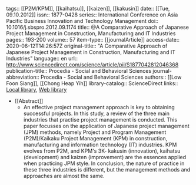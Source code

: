 tags:: [[P2M/KPM]], [[kaihatsu]], [[kaizen]], [[kakusin]]
date:: [[Tue, 09.10.2012]]
issn:: 1877-0428
series:: International Conference on Asia Pacific Business Innovation and Technology Management
doi:: 10.1016/j.sbspro.2012.09.1174
title:: @A Comparative Approach of Japanese Project Management in Construction, Manufacturing and IT Industries
pages:: 193-200
volume:: 57
item-type:: [[journalArticle]]
access-date:: 2020-06-12T14:26:57Z
original-title:: "A Comparative Approach of Japanese Project Management in Construction, Manufacturing and IT Industries"
language:: en
url:: http://www.sciencedirect.com/science/article/pii/S1877042812046368
publication-title:: Procedia - Social and Behavioral Sciences
journal-abbreviation:: Procedia - Social and Behavioral Sciences
authors:: [[Low Foon Siang]], [[Chong Heap Yih]]
library-catalog:: ScienceDirect
links:: [Local library](zotero://select/library/items/894952UH), [Web library](https://www.zotero.org/users/6520516/items/894952UH)

- [[Abstract]]
	- An effective project management approach is key to obtaining successful projects. In this study, a review of the three main industries that practise project management is conducted. This paper focusses on the application of Japanese project management (JPM) methods, namely Project and Program Management (P2M)/Kaikaku Project Management (KPM) in construction, manufacturing and information technology (IT) industries. KPM evolves from P2M, and KPM's 3K- kakusin (innovation), kaihatsu (development) and kaizen (improvement) are the essences applied when practicing JPM style. In conclusion, the nature of practice in these three industries is different, but the management methods and approaches are almost the same.